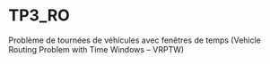 # TP3_RO
Problème de tournées de véhicules avec fenêtres de temps (Vehicle Routing Problem with Time Windows – VRPTW) 
